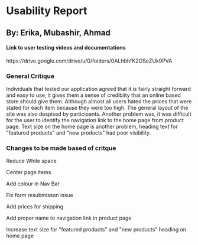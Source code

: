 <h1>Usability Report</h1>
<h2>By: Erika, Mubashir, Ahmad</h2>

<h4>Link to user testing videos and documentations</h4>
<p>https://drive.google.com/drive/u/0/folders/0ALhbhfK2OSeZUk9PVA</p>
<h3>General Critique</h3>
<p>Individuals that tested our application agreed that it is fairly straight forward and easy to use, it gives them a sense of credibiity that an online based store should give them. Although almost all users hated the prices that were stated for each item because they were too high. The general layout of the site was also despised by participants. Another problem was, it was difficult for the user to identify the navigation link to the home page from product page. Text size on the home page is another problem, heading text for "featured products" and "new products" had poor visibility.

<h3>Changes to be made based of critque</h3>
<p>Reduce White space</p>
<p>Center page items</p>
<p>Add colour in Nav Bar</p>
<p>Fix form resubmisson issue</p>
<p>Add prices for shipping</p>
<p>Add proper name to navigation link in product page</p>
<p>Increase text size for "featured products" and "new products" heading on home page</p>